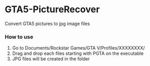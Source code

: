 # GTA5-PictureRecover
Convert GTA5 pictures to jpg image files

### How to use

1. Go to Documents/Rockstar Games/GTA V/Profiles/XXXXXXXX/
2. Drag and drop each files starting with PGTA on the executable
3. JPG files will be created in the folder
